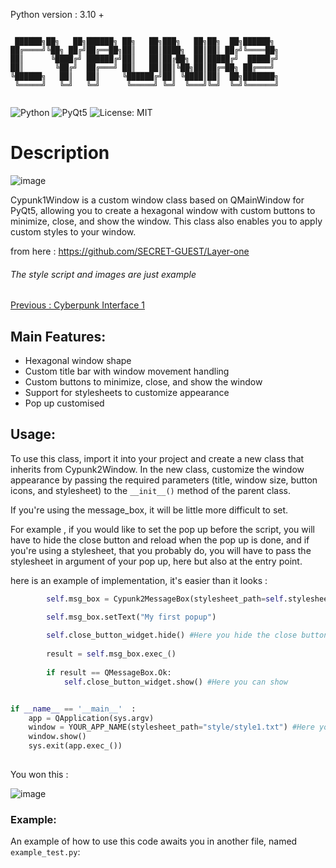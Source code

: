 
Python version : 3.10 +
```

 ██████╗██╗   ██╗██████╗ ██╗   ██╗███╗   ██╗██╗  ██╗██████╗ 
██╔════╝╚██╗ ██╔╝██╔══██╗██║   ██║████╗  ██║██║ ██╔╝╚════██╗
██║      ╚████╔╝ ██████╔╝██║   ██║██╔██╗ ██║█████╔╝  █████╔╝
██║       ╚██╔╝  ██╔═══╝ ██║   ██║██║╚██╗██║██╔═██╗ ██╔═══╝ 
╚██████╗   ██║   ██║     ╚██████╔╝██║ ╚████║██║  ██╗███████╗
 ╚═════╝   ╚═╝   ╚═╝      ╚═════╝ ╚═╝  ╚═══╝╚═╝  ╚═╝╚══════╝
                                                        
```

![Python](https://img.shields.io/badge/Python-3.x-blue)
![PyQt5](https://img.shields.io/badge/GUI-PyQt5-green)
![License: MIT](https://img.shields.io/badge/License-MIT-yellow)

# Description

![image](https://user-images.githubusercontent.com/92639080/234392747-66b82440-04fb-4c0f-88fd-a11411a9edb5.png)

Cypunk1Window is a custom window class based on QMainWindow for PyQt5, allowing you to create a hexagonal window with custom buttons to minimize, close, and show the window. This class also enables you to apply custom styles to your window.

from here : https://github.com/SECRET-GUEST/Layer-one

###### The style script and images are just example


[ Previous : Cyberpunk Interface 1](https://github.com/SECRET-GUEST/themes/tree/main/Python/PyQt5/graphical%20user%20interface/Cyberpunk%20interface%201)


## Main Features:
- Hexagonal window shape
- Custom title bar with window movement handling
- Custom buttons to minimize, close, and show the window
- Support for stylesheets to customize appearance
- Pop up customised 


## Usage:

To use this class, import it into your project and create a new class that inherits from Cypunk2Window. In the new class, customize the window appearance by passing the required parameters (title, window size, button icons, and stylesheet) to the `__init__()` method of the parent class.

If you're using the message_box, it will be little more difficult to set.


For example , if you would like to set the pop up before the script, you will have to hide the close button and reload when the pop up is done, and if you're using a stylesheet, that you probably do, you will have to pass the stylesheet in argument of your pop up, here but also at the entry point.

here is an example of implementation, it's easier than it looks : 

```python
        self.msg_box = Cypunk2MessageBox(stylesheet_path=self.stylesheet_path) #Here your argument

        self.msg_box.setText("My first popup") 
        
        self.close_button_widget.hide() #Here you hide the close button
        
        result = self.msg_box.exec_()
        
        if result == QMessageBox.Ok:
            self.close_button_widget.show() #Here you can show 


if __name__ == '__main__'  :  
    app = QApplication(sys.argv)
    window = YOUR_APP_NAME(stylesheet_path="style/style1.txt") #Here your argument at the entry point
    window.show()
    sys.exit(app.exec_())
    
```

You won this : 

![image](https://user-images.githubusercontent.com/92639080/234444006-133ed1be-213b-4575-b672-ae7f1b0730d4.png)
  
    
### Example:

An example of how to use this code awaits you in another file, named `example_test.py`:

